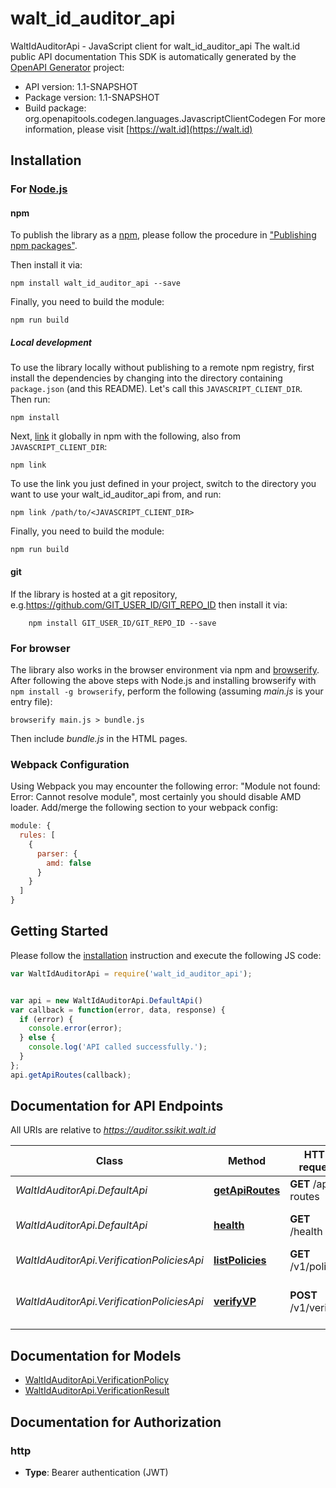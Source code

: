 # walt_id_auditor_api

WaltIdAuditorApi - JavaScript client for walt_id_auditor_api
The walt.id public API documentation
This SDK is automatically generated by the [OpenAPI Generator](https://openapi-generator.tech) project:

- API version: 1.1-SNAPSHOT
- Package version: 1.1-SNAPSHOT
- Build package: org.openapitools.codegen.languages.JavascriptClientCodegen
For more information, please visit [https://walt.id](https://walt.id)

## Installation

### For [Node.js](https://nodejs.org/)

#### npm

To publish the library as a [npm](https://www.npmjs.com/), please follow the procedure in ["Publishing npm packages"](https://docs.npmjs.com/getting-started/publishing-npm-packages).

Then install it via:

```shell
npm install walt_id_auditor_api --save
```

Finally, you need to build the module:

```shell
npm run build
```

##### Local development

To use the library locally without publishing to a remote npm registry, first install the dependencies by changing into the directory containing `package.json` (and this README). Let's call this `JAVASCRIPT_CLIENT_DIR`. Then run:

```shell
npm install
```

Next, [link](https://docs.npmjs.com/cli/link) it globally in npm with the following, also from `JAVASCRIPT_CLIENT_DIR`:

```shell
npm link
```

To use the link you just defined in your project, switch to the directory you want to use your walt_id_auditor_api from, and run:

```shell
npm link /path/to/<JAVASCRIPT_CLIENT_DIR>
```

Finally, you need to build the module:

```shell
npm run build
```

#### git

If the library is hosted at a git repository, e.g.https://github.com/GIT_USER_ID/GIT_REPO_ID
then install it via:

```shell
    npm install GIT_USER_ID/GIT_REPO_ID --save
```

### For browser

The library also works in the browser environment via npm and [browserify](http://browserify.org/). After following
the above steps with Node.js and installing browserify with `npm install -g browserify`,
perform the following (assuming *main.js* is your entry file):

```shell
browserify main.js > bundle.js
```

Then include *bundle.js* in the HTML pages.

### Webpack Configuration

Using Webpack you may encounter the following error: "Module not found: Error:
Cannot resolve module", most certainly you should disable AMD loader. Add/merge
the following section to your webpack config:

```javascript
module: {
  rules: [
    {
      parser: {
        amd: false
      }
    }
  ]
}
```

## Getting Started

Please follow the [installation](#installation) instruction and execute the following JS code:

```javascript
var WaltIdAuditorApi = require('walt_id_auditor_api');


var api = new WaltIdAuditorApi.DefaultApi()
var callback = function(error, data, response) {
  if (error) {
    console.error(error);
  } else {
    console.log('API called successfully.');
  }
};
api.getApiRoutes(callback);

```

## Documentation for API Endpoints

All URIs are relative to *https://auditor.ssikit.walt.id*

Class | Method | HTTP request | Description
------------ | ------------- | ------------- | -------------
*WaltIdAuditorApi.DefaultApi* | [**getApiRoutes**](docs/DefaultApi.md#getApiRoutes) | **GET** /api-routes | Get apiRoutes
*WaltIdAuditorApi.DefaultApi* | [**health**](docs/DefaultApi.md#health) | **GET** /health | Returns HTTP 200 in case all services are up and running
*WaltIdAuditorApi.VerificationPoliciesApi* | [**listPolicies**](docs/VerificationPoliciesApi.md#listPolicies) | **GET** /v1/policies | List verification policies
*WaltIdAuditorApi.VerificationPoliciesApi* | [**verifyVP**](docs/VerificationPoliciesApi.md#verifyVP) | **POST** /v1/verify | Verify a W3C VerifiableCredential or VerifiablePresentation


## Documentation for Models

 - [WaltIdAuditorApi.VerificationPolicy](docs/VerificationPolicy.md)
 - [WaltIdAuditorApi.VerificationResult](docs/VerificationResult.md)


## Documentation for Authorization



### http

- **Type**: Bearer authentication (JWT)

